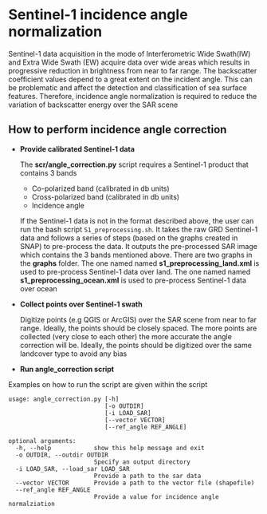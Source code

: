 # Sentinel-1 incidence angle normalization

Sentinel-1 data acquisition in the mode of Interferometric Wide Swath(IW) and Extra Wide Swath (EW) acquire data over wide areas which results in progressive reduction in brightness from near to far range. The backscatter coefficient values depend to a great extent on the incident angle. This can be problematic and affect the detection and classification of sea surface features. Therefore, incidence angle normalization is required to reduce the variation of backscatter energy over the SAR scene

## How to perform incidence angle correction
- **Provide calibrated Sentinel-1 data**

  The **scr/angle_correction.py** script requires a Sentinel-1 product that contains 3 bands
  - Co-polarized band (calibrated in db units)
  - Cross-polarized band (calibrated in db units)
  - Incidence angle

  If the Sentinel-1 data is not in the format described above, the user can run the bash script `S1_preprocessing.sh`. It takes the raw GRD Sentinel-1 data and follows a series of steps (based on the graphs created in SNAP) to pre-process the data. It outputs the pre-processed SAR image which contains the 3 bands mentioned above. There are two graphs in the **graphs** folder. The one named named **s1_preprocessing_land.xml** is used to pre-process Sentinel-1 data over land. The one named named **s1_preprocessing_ocean.xml** is used to pre-process Sentinel-1 data over ocean
  
- **Collect points over Sentinel-1 swath**

  Digitize points (e.g QGIS or ArcGIS) over the SAR scene from near to far range. Ideally, the points should be closely spaced. The more points are collected (very close to each other) the more accurate the angle correction will be. Ideally, the points should be digitized over the same landcover type to avoid any bias

- **Run angle_correction script**

Examples on how to run the script are given within the script

```
usage: angle_correction.py [-h] 
                           [-o OUTDIR] 
                           [-i LOAD_SAR] 
                           [--vector VECTOR] 
                           [--ref_angle REF_ANGLE]

optional arguments:
  -h, --help            show this help message and exit
  -o OUTDIR, --outdir OUTDIR
                        Specify an output directory
  -i LOAD_SAR, --load_sar LOAD_SAR
                        Provide a path to the sar data
  --vector VECTOR       Provide a path to the vector file (shapefile)
  --ref_angle REF_ANGLE
                        Provide a value for incidence angle normalziation
```
